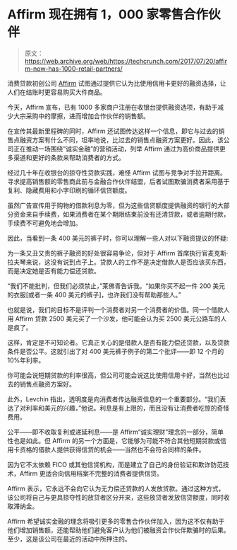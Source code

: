 # Affirm 现在拥有 1，000 家零售合作伙伴 

> 原文：<https://web.archive.org/web/https://techcrunch.com/2017/07/20/affirm-now-has-1000-retail-partners/>

消费贷款初创公司 [Affirm](https://web.archive.org/web/20221208011007/https://www.affirm.com/) 试图通过提供它认为比使用信用卡更好的融资选择，让人们在结账时更容易购买大件商品。

今天，Affirm 宣布，已有 1000 多家商户注册在收银台提供融资选项，有助于减少大宗采购中的摩擦，进而增加合作伙伴的销售额。

在宣传其最新里程碑的同时，Affirm 还试图传达这样一个信息，即它与过去的销售点融资方案有什么不同，坦率地说，比过去的销售点融资方案更好。因此，该公司正在推动一场围绕“诚实金融”的营销活动，列举 Affirm 通过为高价商品提供更多渠道和更好的条款来帮助消费者的方式。

经过几十年在收银台的掠夺性贷款实践，难怪 Affirm 试图与竞争对手拉开距离。寻求提高销售额的零售商此前与金融合作伙伴结盟，后者试图欺骗消费者采用基于复利、隐藏费用和小字印刷的循环信贷额度。

虽然广告宣传用于购物的借款利息为零，但为这些信贷额度提供融资的银行的大部分资金来自手续费，如果消费者在某个期限结束前没有还清贷款，或者逾期付款，手续费不可避免地会增加。

因此，当看到一条 400 美元的裤子时，你可以理解一些人对以下融资提议的怀疑:

为一条又丑又贵的裤子融资的好处很容易争论，但对于 Affirm 首席执行官麦克斯·拉夫琴来说，这没有说到点子上。贷款人的工作不是决定借款人是否应该买东西，而是决定她是否有能力偿还贷款。

“我们不能批判，但我们必须禁止，”莱佛青告诉我。“如果你买不起一件 200 美元的衣服[或者一条 400 美元的裤子]，也许我们没有帮助那些人。”

也就是说，我们的目标不是评判一个消费者对另一个消费者的价值。同一个借款人用 Affirm 贷款 2500 美元买了一个沙发，他可能会认为买 2500 美元公路车的人是疯了。

这样，肯定是不可知论者。它真正关心的是借款人是否有能力偿还贷款，以及贷款条件是否公平。这就引出了对 400 美元裤子例子的第二个批评——即 12 个月的 10%年利率。

你可能会说短期贷款的利率很高，但公司可能会说这比使用信用卡好，当然也比过去的销售点融资方案好。

此外，Levchin 指出，透明度是向消费者传达融资信息的一个重要部分。“我们表达了对利率和美元的兴趣，”他说。利息是有上限的，而且没有让消费者吃惊的奇怪费用。

公平——即不收取复利或递延利息——是 Affirm“诚实理财”理念的一部分，简单性也是如此。但 Affirm 的另一个方面是，它能够为可能不符合其他短期贷款或信用卡资格的借款人提供获得信贷的机会——当然也不会符合同样的条件。

因为它不太依赖 FICO 或其他信贷机构，而是建立了自己的身份验证和欺诈防范技术，Affirm 更适合向信用档案不完整的消费者提供信贷。

Affirm 表示，它永远不会向它认为无力偿还贷款的人发放贷款。通过这种方式，该公司将自己与更具掠夺性的放贷者区分开来，这些放贷者发放信贷额度，同时收取滞纳金。

Affirm 希望诚实金融的理念将吸引更多的零售合作伙伴加入，因为这不仅有助于他们增加销售额，还能帮助他们避免客户认为他们被融资合作伙伴欺骗时的后果。至少，这是该公司在最近的活动中所押注的。